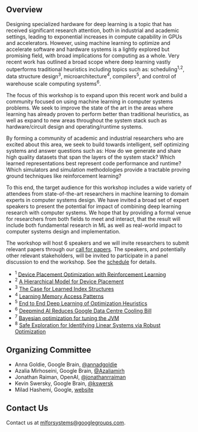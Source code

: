 ## Overview

Designing specialized hardware for deep learning is a topic that has received significant research attention, both in industrial and academic settings, leading to exponential increases in compute capability in GPUs and accelerators. However, using machine learning to optimize and accelerate software and hardware systems is a lightly explored but promising field, with broad implications for computing as a whole. Very recent work has outlined a broad scope where deep learning vastly outperforms traditional heuristics including topics such as: scheduling<sup>1,2</sup>, data structure design<sup>3</sup>, microarchitecture<sup>4</sup>, compilers<sup>5</sup>, and control of warehouse scale computing systems<sup>6</sup>.

The focus of this workshop is to expand upon this recent work and build a community focused on using machine learning in computer systems problems. We seek to improve the state of the art in the areas where learning has already proven to perform better than traditional heuristics, as well as expand to new areas throughout the system stack such as hardware/circuit design and operating/runtime systems.

By forming a community of academic and industrial researchers who are excited about this area, we seek to build towards intelligent, self optimizing systems and answer questions such as: How do we generate and share high quality datasets that span the layers of the system stack? Which learned representations best represent code performance and runtime? Which simulators and simulation methodologies provide a tractable proving ground techniques like reinforcement learning?

To this end, the target audience for this workshop includes a wide variety of attendees from state-of-the-art researchers in machine learning to domain experts in computer systems design. We have invited a broad set of expert speakers to present the potential for impact of combining deep learning research with computer systems. We hope that by providing a formal venue for researchers from both fields to meet and interact, that the result will include both fundamental research in ML as well as real-world impact to computer systems design and implementation.

The workshop will host 6 speakers and we will invite researchers to submit relevant papers through our [call for papers](/call_for_papers.html). The speakers, and potentially other relevant stakeholders, will be invited to participate in a panel discussion to end the workshop. See the [schedule](/schedule.html) for details.

<ul class="footnotes">
<li><sup>1</sup> <a href="https://arxiv.org/abs/1706.04972">Device Placement Optimization with Reinforcement Learning</a></li>
<li><sup>2</sup> <a href="https://openreview.net/forum?id=Hkc-TeZ0W">A Hierarchical Model for Device Placement</a></li>
<li><sup>3</sup> <a href="https://arxiv.org/abs/1712.01208">The Case for Learned Index Structures</a></li>
<li><sup>4</sup> <a href="https://arxiv.org/abs/1803.02329">Learning Memory Access Patterns</a></li>
<li><sup>5</sup> <a href="https://ieeexplore.ieee.org/document/8091247/?reload=true">End to End Deep Learning of Optimization Heuristics</a></li>
<li><sup>6</sup> <a href="https://deepmind.com/blog/deepmind-ai-reduces-google-data-centre-cooling-bill-40/">Deepmind AI Reduces Google Data Centre Cooling Bill</a></li>
<li><sup>7</sup> <a href="https://www.youtube.com/watch?v=YhNl468S8CI">Bayesian optimization for tuning the JVM</a></li>
<li><sup>8</sup> <a href="https://arxiv.org/abs/1711.11165">Safe Exploration for Identifying Linear Systems via Robust Optimization</a></li>
</ul>


## Organizing Committee

* Anna Goldie, Google Brain, [@annadgoldie](https://twitter.com/annadgoldie)
* Azalia Mirhoseini, Google Brain, [@Azaliamirh](https://twitter.com/Azaliamirh)
* Jonathan Raiman, OpenAI, [@jonathanrraiman](https://twitter.com/jonathanrraiman)
* Kevin Swersky, Google Brain, [@kswersk](https://twitter.com/kswersk)
* Milad Hashemi, Google, [website](https://hps.ece.utexas.edu/people/miladh/)

## Contact Us

Contact us at [mlforsystems@googlegroups.com](mailto:mlforsystems@googlegroups.com).
